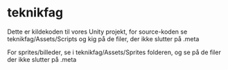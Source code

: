 # teknikfag
 Dette er kildekoden til vores Unity projekt, for source-koden se teknikfag/Assets/Scripts og kig på de filer, der ikke slutter på .meta
 
 For sprites/billeder, se i teknikfag/Assets/Sprites folderen, og se på de filer der ikke slutter på .meta

